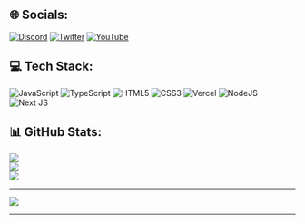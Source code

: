
## 🌐 Socials:
[![Discord](https://img.shields.io/badge/Discord-%237289DA.svg?style=for-the-badge&logo=discord&logoColor=white)](https://discord.gg/XGR8FcCeFc) [![Twitter](https://img.shields.io/badge/Twitter-%231DA1F2.svg?style=for-the-badge&logo=Twitter&logoColor=white)](https://twitter.com/tutinoko_kusaa) [![YouTube](https://img.shields.io/badge/YouTube-%23FF0000.svg?style=for-the-badge&logo=YouTube&logoColor=white)](https://www.youtube.com/@reto9900k) 

## 💻 Tech Stack:
![JavaScript](https://img.shields.io/badge/javascript-%23323330.svg?style=for-the-badge&logo=javascript&logoColor=%23F7DF1E) ![TypeScript](https://img.shields.io/badge/typescript-%23007ACC.svg?style=for-the-badge&logo=typescript&logoColor=white) ![HTML5](https://img.shields.io/badge/html5-%23E34F26.svg?style=for-the-badge&logo=html5&logoColor=white) ![CSS3](https://img.shields.io/badge/css3-%231572B6.svg?style=for-the-badge&logo=css3&logoColor=white) ![Vercel](https://img.shields.io/badge/vercel-%23000000.svg?style=for-the-badge&logo=vercel&logoColor=white) ![NodeJS](https://img.shields.io/badge/node.js-6DA55F?style=for-the-badge&logo=node.js&logoColor=white) ![Next JS](https://img.shields.io/badge/Next-black?style=for-the-badge&logo=next.js&logoColor=white)
## 📊 GitHub Stats:
![](https://github-readme-stats.vercel.app/api?username=tutinoko2048&theme=tokyonight&hide_border=false&count_private=true)<br/>
![](https://github-readme-streak-stats.herokuapp.com/?user=tutinoko2048&theme=tokyonight&hide_border=false)<br/>
![](https://github-readme-stats.vercel.app/api/top-langs/?username=tutinoko2048&theme=tokyonight&hide_border=false&include_all_commits=true&count_private=true&layout=compact)

---
[![](https://visitcount.itsvg.in/api?id=tutinoko2048&icon=0&color=0)](https://visitcount.itsvg.in)

<!-- Proudly created with GPRM ( https://gprm.itsvg.in ) -->

---
